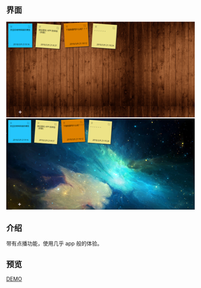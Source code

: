 ## 界面
![便签界面](https://raw.githubusercontent.com/Q-DRAGON/notePaper/master/img/%E4%BE%BF%E7%AD%BE%E6%88%AA%E5%9B%BE1.PNG)
![便签界面](https://raw.githubusercontent.com/Q-DRAGON/notePaper/master/img/%E4%BE%BF%E7%AD%BE%E6%88%AA%E5%9B%BE2.PNG)
## 介绍
带有点播功能，使用几乎 app 般的体验。
## 预览
[DEMO](http://hugohua.gitee.io/notepaper/)
